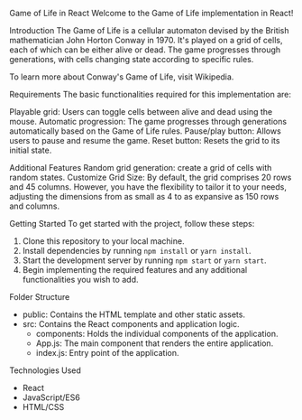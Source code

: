 [//]: # (FILEPATH: /Users/thiagommoura/Developer/projects-pro/game-of-life/README.md)
Game of Life in React
Welcome to the Game of Life implementation in React! 

Introduction
The Game of Life is a cellular automaton devised by the British mathematician John Horton Conway in 1970. It's played on a grid of cells, each of which can be either alive or dead. The game progresses through generations, with cells changing state according to specific rules.

To learn more about Conway's Game of Life, visit Wikipedia.

Requirements
The basic functionalities required for this implementation are:

Playable grid: Users can toggle cells between alive and dead using the mouse.
Automatic progression: The game progresses through generations automatically based on the Game of Life rules.
Pause/play button: Allows users to pause and resume the game.
Reset button: Resets the grid to its initial state.

Additional Features
Random grid generation: create a grid of cells with random states.
Customize Grid Size: By default, the grid comprises 20 rows and 45 columns. However, you have the flexibility to tailor it to your needs, adjusting the dimensions from as small as 4 to as expansive as 150 rows and columns.

Getting Started
To get started with the project, follow these steps:

1. Clone this repository to your local machine.
2. Install dependencies by running `npm install` or `yarn install`.
3. Start the development server by running `npm start` or `yarn start`.
4. Begin implementing the required features and any additional functionalities you wish to add.

Folder Structure
- public: Contains the HTML template and other static assets.
- src: Contains the React components and application logic.
    - components: Holds the individual components of the application.
    - App.js: The main component that renders the entire application.
    - index.js: Entry point of the application.

Technologies Used
- React
- JavaScript/ES6
- HTML/CSS
